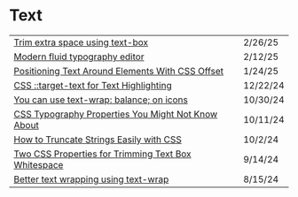 # Text

|                                                                                                                                                          |          |
| -------------------------------------------------------------------------------------------------------------------------------------------------------- | -------- |
| [Trim extra space using text-box](https://css-tip.com/text-box/?ref=dailydev)                                                                            | 2/26/25  |
| [Modern fluid typography editor](https://modern-fluid-typography.vercel.app/?ref=dailydev)                                                               | 2/12/25  |
| [Positioning Text Around Elements With CSS Offset](https://app.daily.dev/posts/positioning-text-around-elements-with-css-offset-fc9d8hpns)               | 1/24/25  |
| [CSS ::target-text for Text Highlighting](https://app.daily.dev/posts/css-target-text-for-text-highlighting-pxpex2ppj)                                   | 12/22/24 |
| [You can use text-wrap: balance; on icons](https://shkspr.mobi/blog/2024/10/you-can-use-text-wrap-balance-on-icons/)                                     | 10/30/24 |
| [CSS Typography Properties You Might Not Know About](https://webdeveloper.beehiiv.com/p/css-typography-properties-you-might-not-know-about?ref=dailydev) | 10/11/24 |
| [How to Truncate Strings Easily with CSS](https://www.thisdot.co/blog/how-to-truncate-strings-easily-with-css?ref=dailydev)                              | 10/2/24  |
| [Two CSS Properties for Trimming Text Box Whitespace](https://css-tricks.com/two-css-properties-for-trimming-text-box-whitespace/?ref=dailydev)          | 9/14/24  |
| [Better text wrapping using text-wrap](https://app.daily.dev/posts/better-text-wrapping-using-text-wrap-ama8yffxu)                                       | 8/15/24  |
